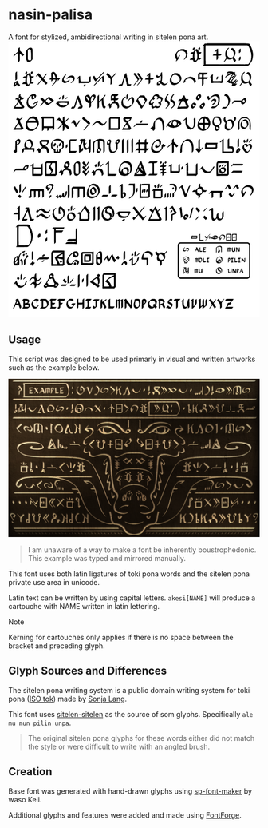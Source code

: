 # nasin-palisa

A font for stylized, ambidirectional writing in sitelen pona art.
![all nasin-palisa glyphs](examples/nasin-palisa-1.2_ExampleBoard.png)

## Usage
This script was designed to be used primarly in visual and written artworks such as the example below.

![example artwork using the script](examples/nasin-palisa_ExampleArt.png)

> I am unaware of a way to make a font be inherently boustrophedonic. This example was typed and mirrored manually.

This font uses both latin ligatures of toki pona words and the sitelen pona private use area in unicode.

Latin text can be written by using capital letters. `akesi[NAME]` will produce a cartouche with NAME written in latin lettering.

> [!note]
> Kerning for cartouches only applies if there is no space between the bracket and preceding glyph.

## Glyph Sources and Differences
The sitelen pona writing system is a public domain writing system for toki pona ([ISO tok](https://iso639-3.sil.org/code/tok)) made by [Sonja Lang](https://tokipona.org/).

This font uses [sitelen-sitelen](https://jonathangabel.com/toki-pona/) as the source of som glyphs. Specifically `ale mu mun pilin unpa`. 

> The original sitelen pona glyphs for these words either did not match the style or were difficult to write with an angled brush.

## Creation

Base font was generated with hand-drawn glyphs using [sp-font-maker](https://github.com/KelseyHigham/sp-font-maker) by waso Keli.

Additional glyphs and features were added and made using [FontForge](https://fontforge.org).